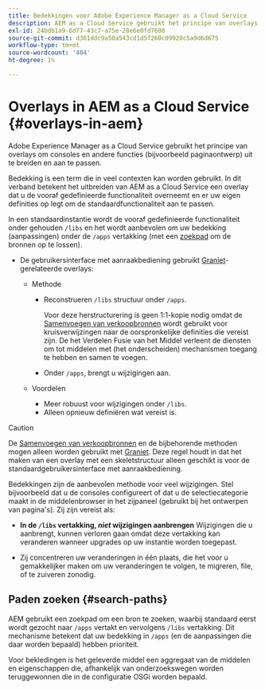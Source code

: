 ```yaml
---
title: Bedekkingen voor Adobe Experience Manager as a Cloud Service
description: AEM as a Cloud Service gebruikt het principe van overlays om de consoles en andere functionaliteit uit te breiden en aan te passen
exl-id: 24bdb1a9-6d77-43c7-a75e-28e6e0fd7608
source-git-commit: d361ddc9a50a543cd1d5f260c09920c5a9d6d675
workflow-type: tm+mt
source-wordcount: '404'
ht-degree: 1%

---
```


# Overlays in AEM as a Cloud Service {#overlays-in-aem}

Adobe Experience Manager as a Cloud Service gebruikt het principe van overlays om consoles en andere functies (bijvoorbeeld paginaontwerp) uit te breiden en aan te passen.

Bedekking is een term die in veel contexten kan worden gebruikt. In dit verband betekent het uitbreiden van AEM as a Cloud Service een overlay dat u de vooraf gedefinieerde functionaliteit overneemt en er uw eigen definities op legt om de standaardfunctionaliteit aan te passen.

In een standaardinstantie wordt de vooraf gedefinieerde functionaliteit onder gehouden `/libs` en het wordt aanbevolen om uw bedekking (aanpassingen) onder de `/apps` vertakking (met een [zoekpad](#search-paths) om de bronnen op te lossen).

* De gebruikersinterface met aanraakbediening gebruikt [Graniet](https://developer.adobe.com/experience-manager/reference-materials/6-5/granite-ui/api/jcr_root/libs/granite/ui/index.html)-gerelateerde overlays:

   * Methode

      * Reconstrueren `/libs` structuur onder `/apps`.

        Voor deze herstructurering is geen 1:1-kopie nodig omdat de [Samenvoegen van verkoopbronnen](/help/implementing/developing/introduction/sling-resource-merger.md) wordt gebruikt voor kruisverwijzingen naar de oorspronkelijke definities die vereist zijn. De het Verdelen Fusie van het Middel verleent de diensten om tot middelen met (het onderscheiden) mechanismen toegang te hebben en samen te voegen.

      * Onder `/apps`, brengt u wijzigingen aan.

   * Voordelen

      * Meer robuust voor wijzigingen onder `/libs`.
      * Alleen opnieuw definiëren wat vereist is.

>[!CAUTION]
>
>De [Samenvoegen van verkoopbronnen](/help/implementing/developing/introduction/sling-resource-merger.md) en de bijbehorende methoden mogen alleen worden gebruikt met [Graniet](https://developer.adobe.com/experience-manager/reference-materials/6-5/granite-ui/api/jcr_root/libs/granite/ui/index.html). Deze regel houdt in dat het maken van een overlay met een skeletstructuur alleen geschikt is voor de standaardgebruikersinterface met aanraakbediening.

Bedekkingen zijn de aanbevolen methode voor veel wijzigingen. Stel bijvoorbeeld dat u de consoles configureert of dat u de selectiecategorie maakt in de middelenbrowser in het zijpaneel (gebruikt bij het ontwerpen van pagina&#39;s). Zij zijn vereist als:

* **In de `/libs` vertakking, *niet* wijzigingen aanbrengen**
Wijzigingen die u aanbrengt, kunnen verloren gaan omdat deze vertakking kan veranderen wanneer upgrades op uw instantie worden toegepast.

* Zij concentreren uw veranderingen in één plaats, die het voor u gemakkelijker maken om uw veranderingen te volgen, te migreren, file, of te zuiveren zonodig.

## Paden zoeken {#search-paths}

AEM gebruikt een zoekpad om een bron te zoeken, waarbij standaard eerst wordt gezocht naar `/apps` vertakt en vervolgens `/libs` vertakking. Dit mechanisme betekent dat uw bedekking in `/apps` (en de aanpassingen die daar worden bepaald) hebben prioriteit.

Voor bekledingen is het geleverde middel een aggregaat van de middelen en eigenschappen die, afhankelijk van onderzoekswegen worden teruggewonnen die in de configuratie OSGi worden bepaald.
